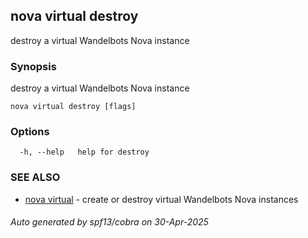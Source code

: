 ## nova virtual destroy

destroy a virtual Wandelbots Nova instance

### Synopsis

destroy a virtual Wandelbots Nova instance

```
nova virtual destroy [flags]
```

### Options

```
  -h, --help   help for destroy
```

### SEE ALSO

* [nova virtual](nova_virtual.md)	 - create or destroy virtual Wandelbots Nova instances

###### Auto generated by spf13/cobra on 30-Apr-2025
